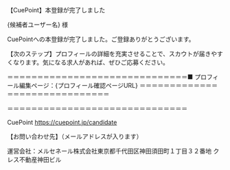 【CuePoint】本登録が完了しました

{候補者ユーザー名} 様

CuePointへの本登録が完了しました。ご登録ありがとうございます。

【次のステップ】プロフィールの詳細を充実させることで、スカウトが届きやすくなります。気になる求人があれば、ぜひご応募ください。

＝＝＝＝＝＝＝＝＝＝＝＝＝＝＝＝＝＝＝＝＝＝＝＝＝＝＝＝＝＝■ プロフィール編集ページ：{プロフィール確認ページURL} ＝＝＝＝＝＝＝＝＝＝＝＝＝＝＝＝＝＝＝＝＝＝＝＝＝＝＝＝＝＝

＝＝＝＝＝＝＝＝＝＝＝＝＝＝＝＝＝＝＝＝＝＝＝＝＝＝＝＝＝＝

CuePoint https://cuepoint.jp/candidate

【お問い合わせ先】（メールアドレスが入ります）

運営会社：メルセネール株式会社東京都千代田区神田須田町１丁目３２番地 クレス不動産神田ビル
